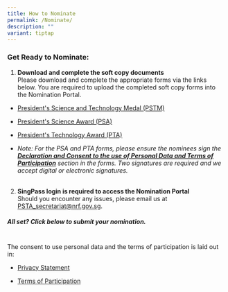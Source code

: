 ```yaml
---
title: How to Nominate
permalink: /Nominate/
description: ""
variant: tiptap
---
```

<h3>Get Ready to Nominate:</h3>
<ol data-tight="true" class="tight">
<li>
<p><strong>Download and complete the soft copy documents</strong>
<br>Please download and complete the appropriate forms via the links below.
You are required to upload the completed soft copy forms into the Nomination
Portal.</p>
</li>
</ol>
<ul data-tight="true" class="tight">
<li>
<p><a href="https://go.gov.sg/pstm-nomination-form-2024" rel="noopener noreferrer nofollow" target="_blank">President's Science and Technology Medal (PSTM)</a>
</p>
</li>
<li>
<p><a href="https://go.gov.sg/psa-nomination-form-2024" rel="noopener noreferrer nofollow" target="_blank">President's Science Award (PSA)</a>
</p>
</li>
<li>
<p><a href="https://go.gov.sg/pta-nomination-form-2024" rel="noopener noreferrer nofollow" target="_blank">President's Technology Award (PTA)</a>
</p>
</li>
<li>
<p><em>Note: For the PSA and PTA forms, please ensure the nominees sign the </em><strong><em><u>Declaration and Consent to the use of Personal Data and Terms of Participation</u></em></strong><em> section in the forms. Two signatures are required and we accept digital or electronic signatures.</em>
<br>
<br>
</p>
</li>
</ul>
<ol start="2" data-tight="true" class="tight">
<li>
<p><strong>SingPass login is required to access the Nomination Portal</strong>
<br>Should you encounter any issues, please email us at <u>PSTA_secretariat@nrf.gov.sg</u>.
<br>
</p>
</li>
</ol>
<h5>All set? Click below to submit your nomination.</h5>
<p></p>
<p>
<br>The consent to use personal data and the terms of participation is laid
out in:</p>
<ul data-tight="true" class="tight">
<li>
<p><a href="/privacy/" rel="noopener noreferrer nofollow" target="_blank">Privacy Statement</a>
<br>
</p>
</li>
<li>
<p><a href="/terms-of-use/" rel="noopener noreferrer nofollow" target="_blank">Terms of Participation</a>
</p>
</li>
</ul>
<p></p>